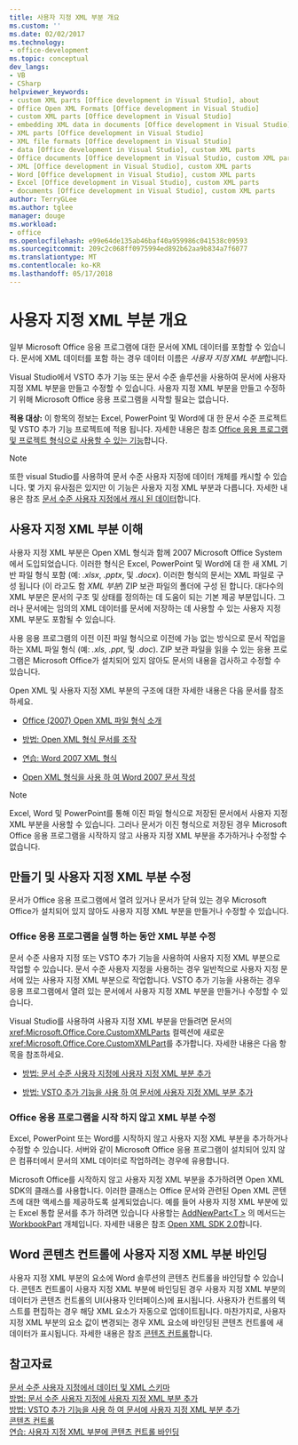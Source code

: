 ```yaml
---
title: 사용자 지정 XML 부분 개요
ms.custom: ''
ms.date: 02/02/2017
ms.technology:
- office-development
ms.topic: conceptual
dev_langs:
- VB
- CSharp
helpviewer_keywords:
- custom XML parts [Office development in Visual Studio], about
- Office Open XML Formats [Office development in Visual Studio]
- custom XML parts [Office development in Visual Studio]
- embedding XML data in documents [Office development in Visual Studio]
- XML parts [Office development in Visual Studio]
- XML file formats [Office development in Visual Studio]
- data [Office development in Visual Studio], custom XML parts
- Office documents [Office development in Visual Studio, custom XML parts
- XML [Office development in Visual Studio], custom XML parts
- Word [Office development in Visual Studio], custom XML parts
- Excel [Office development in Visual Studio], custom XML parts
- documents [Office development in Visual Studio], custom XML parts
author: TerryGLee
ms.author: tglee
manager: douge
ms.workload:
- office
ms.openlocfilehash: e99e64de135ab46baf40a959986c041538c09593
ms.sourcegitcommit: 209c2c068ff0975994ed892b62aa9b834a7f6077
ms.translationtype: MT
ms.contentlocale: ko-KR
ms.lasthandoff: 05/17/2018
---
```

# <a name="custom-xml-parts-overview"></a>사용자 지정 XML 부분 개요
  일부 Microsoft Office 응용 프로그램에 대한 문서에 XML 데이터를 포함할 수 있습니다. 문서에 XML 데이터를 포함 하는 경우 데이터 이름은 *사용자 지정 XML 부분*합니다.  
  
 Visual Studio에서 VSTO 추가 기능 또는 문서 수준 솔루션을 사용하여 문서에 사용자 지정 XML 부분을 만들고 수정할 수 있습니다. 사용자 지정 XML 부분을 만들고 수정하기 위해 Microsoft Office 응용 프로그램을 시작할 필요는 없습니다.  
  
 **적용 대상:** 이 항목의 정보는 Excel, PowerPoint 및 Word에 대 한 문서 수준 프로젝트 및 VSTO 추가 기능 프로젝트에 적용 됩니다. 자세한 내용은 참조 [Office 응용 프로그램 및 프로젝트 형식으로 사용할 수 있는 기능](../vsto/features-available-by-office-application-and-project-type.md)합니다.  
  
> [!NOTE]  
>  또한 visual Studio를 사용하여 문서 수준 사용자 지정에 데이터 개체를 캐시할 수 있습니다. 몇 가지 유사점은 있지만 이 기능은 사용자 지정 XML 부분과 다릅니다. 자세한 내용은 참조 [문서 수준 사용자 지정에서 캐시 된 데이터](../vsto/cached-data-in-document-level-customizations.md)합니다.  
  
## <a name="understand-custom-xml-parts"></a>사용자 지정 XML 부분 이해  
 사용자 지정 XML 부분은 Open XML 형식과 함께 2007 Microsoft Office System에서 도입되었습니다. 이러한 형식은 Excel, PowerPoint 및 Word에 대 한 새 XML 기반 파일 형식 포함 (예: *.xlsx*, *.pptx*, 및 *.docx*). 이러한 형식의 문서는 XML 파일로 구성 됩니다 (이 라고도 함 *XML 부분*) ZIP 보관 파일의 폴더에 구성 된 합니다. 대다수의 XML 부분은 문서의 구조 및 상태를 정의하는 데 도움이 되는 기본 제공 부분입니다. 그러나 문서에는 임의의 XML 데이터를 문서에 저장하는 데 사용할 수 있는 사용자 지정 XML 부분도 포함될 수 있습니다.  
  
 사용 응용 프로그램의 이전 이진 파일 형식으로 이전에 가능 없는 방식으로 문서 작업을 하는 XML 파일 형식 (예: *.xls*, *.ppt*, 및 *.doc*). ZIP 보관 파일을 읽을 수 있는 응용 프로그램은 Microsoft Office가 설치되어 있지 않아도 문서의 내용을 검사하고 수정할 수 있습니다.  
  
 Open XML 및 사용자 지정 XML 부분의 구조에 대한 자세한 내용은 다음 문서를 참조하세요.  
  
-   [Office (2007) Open XML 파일 형식 소개](http://msdn.microsoft.com/en-us/96018532-f62c-4da7-bbff-16b96a483fbf)  
  
-   [방법: Open XML 형식 문서를 조작](http://msdn.microsoft.com/en-us/c989d4e2-053d-4e1f-83be-257c608b343f)  
  
-   [연습: Word 2007 XML 형식](http://msdn.microsoft.com/en-us/fc1afcb2-27fb-4608-9f29-11b7bd23ea4a)  
  
-   [Open XML 형식을 사용 하 여 Word 2007 문서 작성](http://msdn.microsoft.com/en-us/59a46f4e-5a5a-4dac-86e5-7dfd43330766)  
  
> [!NOTE]  
>  Excel, Word 및 PowerPoint를 통해 이진 파일 형식으로 저장된 문서에서 사용자 지정 XML 부분을 사용할 수 있습니다. 그러나 문서가 이진 형식으로 저장된 경우 Microsoft Office 응용 프로그램을 시작하지 않고 사용자 지정 XML 부분을 추가하거나 수정할 수 없습니다.  
  
## <a name="create-and-modify-custom-xml-parts"></a>만들기 및 사용자 지정 XML 부분 수정  
 문서가 Office 응용 프로그램에서 열려 있거나 문서가 닫혀 있는 경우 Microsoft Office가 설치되어 있지 않아도 사용자 지정 XML 부분을 만들거나 수정할 수 있습니다.  
  
### <a name="modify-xml-parts-while-the-office-application-is-running"></a>Office 응용 프로그램을 실행 하는 동안 XML 부분 수정  
 문서 수준 사용자 지정 또는 VSTO 추가 기능을 사용하여 사용자 지정 XML 부분으로 작업할 수 있습니다. 문서 수준 사용자 지정을 사용하는 경우 일반적으로 사용자 지정 문서에 있는 사용자 지정 XML 부분으로 작업합니다. VSTO 추가 기능을 사용하는 경우 응용 프로그램에서 열려 있는 문서에서 사용자 지정 XML 부분을 만들거나 수정할 수 있습니다.  
  
 Visual Studio를 사용하여 사용자 지정 XML 부분을 만들려면 문서의 <xref:Microsoft.Office.Core.CustomXMLParts> 컬렉션에 새로운 <xref:Microsoft.Office.Core.CustomXMLPart>를 추가합니다. 자세한 내용은 다음 항목을 참조하세요.  
  
-   [방법: 문서 수준 사용자 지정에 사용자 지정 XML 부분 추가](../vsto/how-to-add-custom-xml-parts-to-document-level-customizations.md)  
  
-   [방법: VSTO 추가 기능을 사용 하 여 문서에 사용자 지정 XML 부분 추가](../vsto/how-to-add-custom-xml-parts-to-documents-by-using-vsto-add-ins.md)  
  
### <a name="modify-xml-parts-without-starting-the-office-application"></a>Office 응용 프로그램을 시작 하지 않고 XML 부분 수정  
 Excel, PowerPoint 또는 Word를 시작하지 않고 사용자 지정 XML 부분을 추가하거나 수정할 수 있습니다. 서버와 같이 Microsoft Office 응용 프로그램이 설치되어 있지 않은 컴퓨터에서 문서의 XML 데이터로 작업하려는 경우에 유용합니다.  
  
 Microsoft Office를 시작하지 않고 사용자 지정 XML 부분을 추가하려면 Open XML SDK의 클래스를 사용합니다. 이러한 클래스는 Office 문서와 관련된 Open XML 콘텐츠에 대한 액세스를 제공하도록 설계되었습니다. 예를 들어 사용자 지정 XML 부분에 있는 Excel 통합 문서를 추가 하려면 있습니다 사용할는 [AddNewPart\<T >](http://msdn.microsoft.com/en-us/47c348c0-77ab-a504-5097-bcd6a213921a) 의 메서드는 [WorkbookPart](http://msdn.microsoft.com/en-us/d011e6f4-77dd-d02d-66ef-dc4a9e7b26f2) 개체입니다. 자세한 내용은 참조 [Open XML SDK 2.0](http://msdn.microsoft.com/en-us/f6a9ae68-7989-4208-97f5-3c945137a0ab)합니다.  
  
## <a name="bind-custom-xml-parts-to-word-content-controls"></a>Word 콘텐츠 컨트롤에 사용자 지정 XML 부분 바인딩  
 사용자 지정 XML 부분의 요소에 Word 솔루션의 콘텐츠 컨트롤을 바인딩할 수 있습니다. 콘텐츠 컨트롤이 사용자 지정 XML 부분에 바인딩된 경우 사용자 지정 XML 부분의 데이터가 콘텐츠 컨트롤의 UI(사용자 인터페이스)에 표시됩니다. 사용자가 컨트롤의 텍스트를 편집하는 경우 해당 XML 요소가 자동으로 업데이트됩니다. 마찬가지로, 사용자 지정 XML 부분의 요소 값이 변경되는 경우 XML 요소에 바인딩된 콘텐츠 컨트롤에 새 데이터가 표시됩니다. 자세한 내용은 참조 [콘텐츠 컨트롤](../vsto/content-controls.md)합니다.  
  
## <a name="see-also"></a>참고자료  
 [문서 수준 사용자 지정에서 데이터 및 XML 스키마](../vsto/xml-schemas-and-data-in-document-level-customizations.md)   
 [방법: 문서 수준 사용자 지정에 사용자 지정 XML 부분 추가](../vsto/how-to-add-custom-xml-parts-to-document-level-customizations.md)   
 [방법: VSTO 추가 기능을 사용 하 여 문서에 사용자 지정 XML 부분 추가](../vsto/how-to-add-custom-xml-parts-to-documents-by-using-vsto-add-ins.md)   
 [콘텐츠 컨트롤](../vsto/content-controls.md)   
 [연습: 사용자 지정 XML 부분에 콘텐츠 컨트롤 바인딩](../vsto/walkthrough-binding-content-controls-to-custom-xml-parts.md)  
  
  